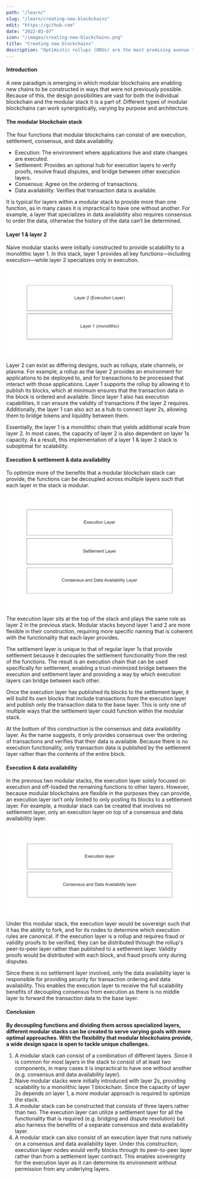 ```yaml
---
path: "/learn/"
slug: "/learn/creating-new-blockchains"
edit: "https://github.com"
date: "2022-03-07"
icon: "/images/creating-new-blockchains.png"
title: "Creating new blockchains"
description: "Optimistic rollups (ORUs) are the most promising avenue for scaling Ethereum - and blockchains in general - today. But what are they, and why are Ethereum developers and scalability researchers so excited about them?"
---
```


#### Introduction

A new paradigm is emerging in which modular blockchains are enabling new chains to be constructed in ways that were not previously possible. Because of this, the design possibilities are vast for both the individual blockchain and the modular stack it is a part of. Different types of modular blockchains can work synergistically, varying by purpose and architecture.

#### The modular blockchain stack

The four functions that modular blockchains can consist of are execution, settlement, consensus, and data availability. 

- Execution: The environment where applications live and state changes are executed.
- Settlement: Provides an optional hub for execution layers to verify proofs, resolve fraud disputes, and bridge between other execution layers.
- Consensus: Agree on the ordering of transactions.
- Data availability: Verifies that transaction data is available.

It is typical for layers within a modular stack to provide more than one function, as in many cases it is impractical to have one without another. For example, a layer that specializes in data availability also requires consensus to order the data, otherwise the history of the data can’t be determined.

#### Layer 1 & layer 2

Naive modular stacks were initially constructed to provide scalability to a monolithic layer 1. In this stack, layer 1 provides all key functions—including execution—while layer 2 specializes only in execution.

![GATSBY_EMPTY_ALT](./images/article-2-image-1.png)

Layer 2 can exist as differing designs, such as rollups, state channels, or plasma. For example, a rollup as the layer 2 provides an environment for applications to be deployed to, and for transactions to be processed that interact with those applications. Layer 1 supports the rollup by allowing it to publish its blocks, which at minimum ensures that the transaction data in the block is ordered and available. Since layer 1 also has execution capabilities, it can ensure the validity of transactions if the layer 2 requires. Additionally, the layer 1 can also act as a hub to connect layer 2s, allowing them to bridge tokens and liquidity between them.

Essentially, the layer 1 is a monolithic chain that yields additional scale from layer 2. In most cases, the capacity of layer 2 is also dependent on layer 1s capacity. As a result, this implementation of a layer 1 & layer 2 stack is suboptimal for scalability.

#### Execution & settlement & data availability

To optimize more of the benefits that a modular blockchain stack can provide, the functions can be decoupled across multiple layers such that each layer in the stack is modular.

![GATSBY_EMPTY_ALT](./images/article-2-image-2.png)

The execution layer sits at the top of the stack and plays the same role as layer 2 in the previous stack. Modular stacks beyond layer 1 and 2 are more flexible in their construction, requiring more specific naming that is coherent with the functionality that each layer provides.

The settlement layer is unique to that of regular layer 1s that provide settlement because it decouples the settlement functionality from the rest of the functions. The result is an execution chain that can be used specifically for settlement, enabling a trust-minimized bridge between the execution and settlement layer and providing a way by which execution layers can bridge between each other.

Once the execution layer has published its blocks to the settlement layer, it will build its own blocks that include transactions from the execution layer and publish only the transaction data to the base layer. This is only one of multiple ways that the settlement layer could function within the modular stack.

At the bottom of this construction is the consensus and data availability layer. As the name suggests, it only provides consensus over the ordering of transactions and verifies that their data is available. Because there is no execution functionality, only transaction data is published by the settlement layer rather than the contents of the entire block. 


#### Execution & data availability

In the previous two modular stacks, the execution layer solely focused on execution and off-loaded the remaining functions to other layers. However, because modular blockchains are flexible in the purposes they can provide, an execution layer isn’t only limited to only posting its blocks to a settlement layer. For example, a modular stack can be created that involves no settlement layer, only an execution layer on top of a consensus and data availability layer.

![GATSBY_EMPTY_ALT](./images/article-2-image-3.png)

Under this modular stack, the execution layer would be sovereign such that it has the ability to fork, and for its nodes to determine which execution rules are canonical. If the execution layer is a rollup and requires fraud or validity proofs to be verified, they can be distributed through the rollup's peer-to-peer layer rather than published to a settlement layer. Validity proofs would be distributed with each block, and fraud proofs only during disputes.

Since there is no settlement layer involved, only the data availability layer is responsible for providing security for transaction ordering and data availability. This enables the execution layer to receive the full scalability benefits of decoupling consensus from execution as there is no middle layer to forward the transaction data to the base layer.

<div class="conclusion"> 

#### Conclusion

**By decoupling functions and dividing them across specialized layers, different modular stacks can be created to serve varying goals with more optimal approaches. With the flexibility that modular blockchains provide, a wide design space is open to tackle unique challenges.**

1. A modular stack can consist of a combination of different layers. Since it is common for most layers in the stack to consist of at least two components, in many cases it is impractical to have one without another (e.g. consensus and data availability layer).
2. Naive modular stacks were initially introduced with layer 2s, providing scalability to a monolithic layer 1 blockchain. Since the capacity of layer 2s depends on layer 1, a more modular approach is required to optimize the stack.
3. A modular stack can be constructed that consists of three layers rather than two. The execution layer can utilize a settlement layer for all the functionality that is required (e.g. bridging and dispute resolution) but also harness the benefits of a separate consensus and data availability layer.
4. A modular stack can also consist of an execution layer that runs natively on a consensus and data availability layer. Under this construction, execution layer nodes would verify blocks through its peer-to-peer layer rather than from a settlement layer contract. This enables sovereignty for the execution layer as it can determine its environment without permission from any underlying layers.
</div>
